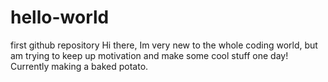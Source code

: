 # hello-world
first github repository
Hi there, Im very new to the whole coding world, but am trying to keep up motivation and make some cool stuff one day!
Currently making a baked potato.
